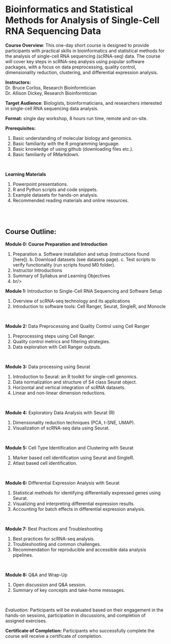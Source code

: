 # Bioinformatics and Statistical Methods for Analysis of Single-Cell RNA Sequencing Data

**Course Overview**: This one-day short course is designed to provide participants with practical skills in bioinformatics and statistical methods for the analysis of single-cell RNA sequencing (scRNA-seq) data. The course will cover key steps in scRNA-seq analysis using popular software packages, with a focus on data preprocessing, quality control, dimensionality reduction, clustering, and differential expression analysis.

**Instructors:**  
Dr. Bruce Corliss, Research Bioinformtician  
Dr. Allison Dickey, Research Bioinformtician  

**Target Audience**: Biologists, bioinformaticians, and researchers interested in single-cell RNA sequencing data analysis. 
<br/>  
  
**Format:** single day workshop, 8 hours run time, remote and on-site.
<br/>  
  
**Prerequisites:**
1. Basic understanding of molecular biology and genomics.
2. Basic familiarity with the R programming language.
3. Basic knowledge of using github (downloading files etc.).
4. Basic familiarity of RMarkdown.
<br/>  

**Learning Materials**
1. Powerpoint presentations.
2. R and Python scripts and code snippets.
3. Example datasets for hands-on analysis.
4. Recommended reading materials and online resources.
<br/>
<br/>
  
## Course Outline:
  
**Module 0: Course Preparation and Introduction**
1. Preparation
  a. Software installation and setup (instructions found [here]).
  b. Download datasets (see datasets page).
  c. Test scripts to verify functionality (run scripts found M0 folder).
2. Instructor Introductions
3. Summary of Syllabus and Learning Objectives
5. br/>  

**Module 1:** Introduction to Single-Cell RNA Sequencing and Software Setup
1. Overview of scRNA-seq technology and its applications
2. Introduction to software tools: Cell Ranger, Seurat, SingleR, and Monocle
<br/>  

**Module 2:** Data Preprocessing and Quality Control using Cell Ranger
1. Preprocessing steps using Cell Ranger.
2. Quality control metrics and filtering strategies.
3. Data exploration with Cell Ranger outputs.
<br/>

**Module 3:** Data processing using Seurat
1. Introduction to Seurat: an R toolkit for single-cell genomics.
2. Data normalization and structure of S4 class Seurat object.
3. Horizontal and vertical integration of scRNA datasets.
4. Linear and non-linear dimension reductions.
<br/>  

**Module 4:** Exploratory Data Analysis with Seurat (R)
1. Dimensionality reduction techniques (PCA, t-SNE, UMAP).
2. Visualization of scRNA-seq data using Seurat.
<br/>

**Module 5:** Cell Type Identification and Clustering with Seurat
1. Marker based cell identification using Seurat and SingleR.
2. Atlast based cell identification.
<br/>

**Module 6:** Differential Expression Analysis with Seurat
1. Statistical methods for identifying differentially expressed genes using Seurat.
2. Visualizing and interpreting differential expression results.
3. Accounting for batch effects in differential expression analysis.
<br/>

**Module 7:** Best Practices and Troubleshooting
1. Best practices for scRNA-seq analysis.
2. Troubleshooting and common challenges.
3. Recommendation for reproducible and accessible data analysis pipelines.
<br/>

**Module 8:** Q&A and Wrap-Up
1. Open discussion and Q&A session.
2. Summary of key concepts and take-home messages.
<br/>



_Evaluation:_ Participants will be evaluated based on their engagement in the hands-on sessions, participation in discussions, and completion of assigned exercises.
<br/>

**Certificate of Completion:** Participants who successfully complete the course will receive a certificate of completion.
